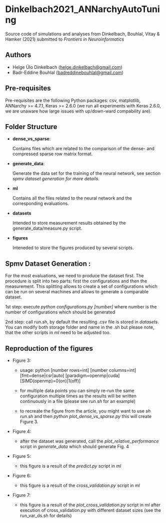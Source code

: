 # Dinkelbach2021_ANNarchyAutoTuning

Source code of simulations and analyses from Dinkelbach, Bouhlal, Vitay & Hamker (2021) submitted to *Frontiers in Neuroinformatics*

## Authors

* Helge Ülo Dinkelbach (helge.dinkelbach@gmail.com)
* Badr-Eddine Bouhlal (badreddinebouhlal@gmail.com)

## Pre-requisites

Pre-requisites are the following Python packages: csv, matplotlib, ANNarchy >= 4.7.1, Keras >= 2.6.0 (we run all experiments with Keras 2.6.0, we are unaware how large issues with up/down-ward compability are).

## Folder Structure

- **dense_vs_sparse**:

    Contains files which are related to the comparison of the dense- and compressed sparse row matrix format.

- **generate_data**:

    Generate the data set for the training of the neural network, see section *spmv dataset generation for more details*.

- **ml**

    Contains all the files related to the neural network and the corresponding evaluations.

- **datasets**

    Intended to store measurement results obtained by the generate_data/measure.py script.

- **figures**

    Inteneded to store the figures produced by several scripts.

## Spmv Dataset Generation :

For the most evaluations, we need to produce the dataset first. The procedure is split into two parts: first the configurations and then the measurement. This splitting allows to create a set of configurations which can be run on several machines and allows to generate a comparable dataset.

1st step: execute *python configurations.py [number]* where number is the number of configurations which should be generated

2nd step: call run.sh, by default the resulting .csv file is stored in *datasets*. You can modify both storage folder and name in the .sh but please note, that the other scripts in *ml* need to be adjusted too.

## Reproduction of the figures

- Figure 3:

    - usage: python [number rows=int] [number columns=int] [fmt=dense|csr|auto] [paradigm=openmp|cuda] [SIMD(openmp)=0(on)|1(off)]

    - for multiple data points you can simply re-run the same configuration multiple times as the results will be written continuously in a file (please see *run.sh* for an example)

    - to recreate the figure from the article, you might want to use *sh run.sh* and then *python plot_dense_vs_sparse.py* this will create Figure 3.

- Figure 4:

    - after the dataset was generated, call the *plot_relative_performance* script in *generate_data* which should generate Fig. 4

- Figure 5:

    - this figure is a result of the *predict.py* script in *ml*

- Figure 6:

    - this figure is a result of the *cross_validation.py* script in *ml*

- Figure 7:

    - this figure is a result of the *plot_cross_validation.py* script in *ml* after execution of cross_validation.py with different dataset sizes (see the run_var_ds.sh for details)
